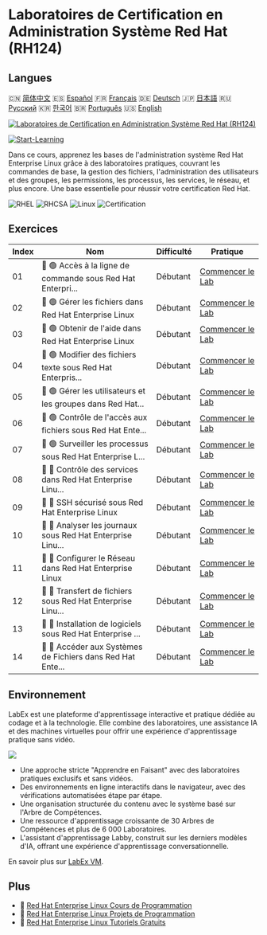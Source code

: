 # Laboratoires de Certification en Administration Système Red Hat (RH124)

## Langues

🇨🇳 [简体中文](README_zh.md) 🇪🇸 [Español](README_es.md) 🇫🇷 [Français](README_fr.md) 🇩🇪 [Deutsch](README_de.md) 🇯🇵 [日本語](README_ja.md) 🇷🇺 [Русский](README_ru.md) 🇰🇷 [한국어](README_ko.md) 🇧🇷 [Português](README_pt.md) 🇺🇸 [English](README.md) 

[![Laboratoires de Certification en Administration Système Red Hat (RH124)](https://cover-creator.labex.io/red-hat-system-administration-rh124-labs.png?lang=fr)](https://labex.io/fr/courses/red-hat-system-administration-rh124-labs)

[![Start-Learning](https://img.shields.io/badge/Start-Learning-whitesmoke?style=for-the-badge)](https://labex.io/fr/courses/red-hat-system-administration-rh124-labs)

Dans ce cours, apprenez les bases de l'administration système Red Hat Enterprise Linux grâce à des laboratoires pratiques, couvrant les commandes de base, la gestion des fichiers, l'administration des utilisateurs et des groupes, les permissions, les processus, les services, le réseau, et plus encore. Une base essentielle pour réussir votre certification Red Hat.

![RHEL](https://img.shields.io/badge/RHEL-whitesmoke?style=for-the-badge&logo=rhel)
![RHCSA](https://img.shields.io/badge/RHCSA-whitesmoke?style=for-the-badge&logo=rhcsa)
![Linux](https://img.shields.io/badge/Linux-whitesmoke?style=for-the-badge&logo=linux)
![Certification](https://img.shields.io/badge/Certification-whitesmoke?style=for-the-badge&logo=certification)


## Exercices

|   Index | Nom                                                         | Difficulté   | Pratique                                                                                                                                     |
|---------|-------------------------------------------------------------|--------------|----------------------------------------------------------------------------------------------------------------------------------------------|
|      01 | 📖 🟢 Accès à la ligne de commande sous Red Hat Enterpri... | Débutant     | <a target='_blank' href='https://labex.io/fr/tutorials/rhel-access-command-line-in-red-hat-enterprise-linux-588454'>Commencer le Lab</a>     |
|      02 | 📖 🟢 Gérer les fichiers dans Red Hat Enterprise Linux      | Débutant     | <a target='_blank' href='https://labex.io/fr/tutorials/rhel-manage-files-in-red-hat-enterprise-linux-588463'>Commencer le Lab</a>            |
|      03 | 📖 🟢 Obtenir de l'aide dans Red Hat Enterprise Linux       | Débutant     | <a target='_blank' href='https://labex.io/fr/tutorials/rhel-get-help-in-red-hat-enterprise-linux-588461'>Commencer le Lab</a>                |
|      04 | 📖 🟢 Modifier des fichiers texte sous Red Hat Enterpris... | Débutant     | <a target='_blank' href='https://labex.io/fr/tutorials/rhel-edit-text-files-in-red-hat-enterprise-linux-588460'>Commencer le Lab</a>         |
|      05 | 📖 🟢 Gérer les utilisateurs et les groupes dans Red Hat... | Débutant     | <a target='_blank' href='https://labex.io/fr/tutorials/rhel-manage-users-and-groups-in-red-hat-enterprise-linux-588464'>Commencer le Lab</a> |
|      06 | 📖 🟢 Contrôle de l'accès aux fichiers sous Red Hat Ente... | Débutant     | <a target='_blank' href='https://labex.io/fr/tutorials/rhel-control-file-access-in-red-hat-enterprise-linux-588458'>Commencer le Lab</a>     |
|      07 | 📖 🟢 Surveiller les processus sous Red Hat Enterprise L... | Débutant     | <a target='_blank' href='https://labex.io/fr/tutorials/rhel-monitor-processes-in-red-hat-enterprise-linux-588465'>Commencer le Lab</a>       |
|      08 | 📖 🔵 Contrôle des services dans Red Hat Enterprise Linu... | Débutant     | <a target='_blank' href='https://labex.io/fr/tutorials/rhel-control-services-in-red-hat-enterprise-linux-588459'>Commencer le Lab</a>        |
|      09 | 📖 🔵 SSH sécurisé sous Red Hat Enterprise Linux            | Débutant     | <a target='_blank' href='https://labex.io/fr/tutorials/rhel-secure-ssh-in-red-hat-enterprise-linux-588466'>Commencer le Lab</a>              |
|      10 | 📖 🔵 Analyser les journaux sous Red Hat Enterprise Linu... | Débutant     | <a target='_blank' href='https://labex.io/fr/tutorials/rhel-analyze-logs-in-red-hat-enterprise-linux-588456'>Commencer le Lab</a>            |
|      11 | 📖 🔵 Configurer le Réseau dans Red Hat Enterprise Linux    | Débutant     | <a target='_blank' href='https://labex.io/fr/tutorials/rhel-configure-networking-in-red-hat-enterprise-linux-588457'>Commencer le Lab</a>    |
|      12 | 📖 🔵 Transfert de fichiers sous Red Hat Enterprise Linu... | Débutant     | <a target='_blank' href='https://labex.io/fr/tutorials/rhel-transfer-files-in-red-hat-enterprise-linux-588467'>Commencer le Lab</a>          |
|      13 | 📖 🔵 Installation de logiciels sous Red Hat Enterprise ... | Débutant     | <a target='_blank' href='https://labex.io/fr/tutorials/rhel-install-software-in-red-hat-enterprise-linux-588462'>Commencer le Lab</a>        |
|      14 | 📖 🔵 Accéder aux Systèmes de Fichiers dans Red Hat Ente... | Débutant     | <a target='_blank' href='https://labex.io/fr/tutorials/rhel-access-file-systems-in-red-hat-enterprise-linux-588455'>Commencer le Lab</a>     |

## Environnement

LabEx est une plateforme d'apprentissage interactive et pratique dédiée au codage et à la technologie. Elle combine des laboratoires, une assistance IA et des machines virtuelles pour offrir une expérience d'apprentissage pratique sans vidéo.

![](https://tutorial-screenshot.getvm.io/images/vm-1725247253.png)

- Une approche stricte "Apprendre en Faisant" avec des laboratoires pratiques exclusifs et sans vidéos.
- Des environnements en ligne interactifs dans le navigateur, avec des vérifications automatisées étape par étape.
- Une organisation structurée du contenu avec le système basé sur l'Arbre de Compétences.
- Une ressource d'apprentissage croissante de 30 Arbres de Compétences et plus de 6 000 Laboratoires.
- L'assistant d'apprentissage Labby, construit sur les derniers modèles d'IA, offrant une expérience d'apprentissage conversationnelle.

En savoir plus sur [LabEx VM](https://support.labex.io/using-labex/virtual-machine).

## Plus

- 🔗 [Red Hat Enterprise Linux Cours de Programmation](https://github.com/labex-labs/awesome-programming-courses)
- 🔗 [Red Hat Enterprise Linux Projets de Programmation](https://github.com/labex-labs/awesome-programming-projects)
- 🔗 [Red Hat Enterprise Linux Tutoriels Gratuits](https://github.com/labex-labs/rhel-free-tutorials)

